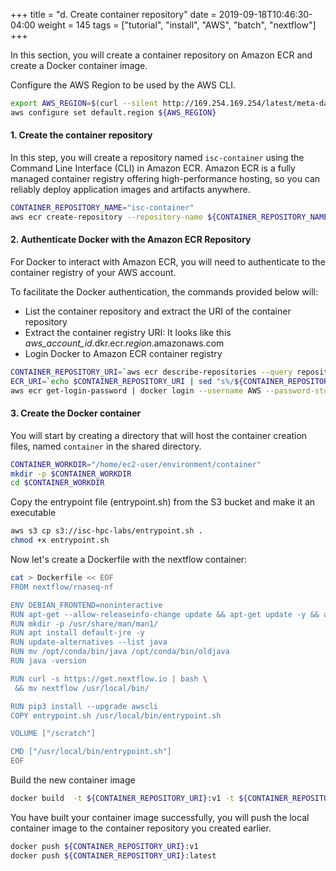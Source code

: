 +++
title = "d. Create container repository"
date = 2019-09-18T10:46:30-04:00
weight = 145
tags = ["tutorial", "install", "AWS", "batch", "nextflow"]
+++

In this section, you will create a container repository on Amazon ECR and create a Docker container image.

Configure the AWS Region to be used by the AWS CLI.
```bash
export AWS_REGION=$(curl --silent http://169.254.169.254/latest/meta-data/placement/region)
aws configure set default.region ${AWS_REGION}
```

#### 1. Create the container repository

In this step, you will create a repository named `isc-container` using the Command Line Interface (CLI) in Amazon ECR.
Amazon ECR is a fully managed container registry offering high-performance hosting, so you can reliably deploy application images and artifacts anywhere.

```bash
CONTAINER_REPOSITORY_NAME="isc-container"
aws ecr create-repository --repository-name ${CONTAINER_REPOSITORY_NAME}
```

#### 2. Authenticate Docker with the Amazon ECR Repository

For Docker to interact with Amazon ECR, you will need to authenticate to the container registry of your AWS account.

To facilitate the Docker authentication, the commands provided below will:
- List the container repository and extract the URI of the container repository
- Extract the container registry URI: It looks like this *aws_account_id*.dkr.ecr.*region*.amazonaws.com
- Login Docker to Amazon ECR container registry

```bash
CONTAINER_REPOSITORY_URI=`aws ecr describe-repositories --query repositories[].[repositoryName,repositoryUri] | grep "/${CONTAINER_REPOSITORY_NAME}" | tr -d '"'`
ECR_URI=`echo $CONTAINER_REPOSITORY_URI | sed "s%/${CONTAINER_REPOSITORY_NAME}%%g" | tr -d '"'`
aws ecr get-login-password | docker login --username AWS --password-stdin ${ECR_URI}
```

#### 3. Create the Docker container

You will start by creating a directory that will host the container creation files, named  `container` in the shared directory.

```bash
CONTAINER_WORKDIR="/home/ec2-user/environment/container"
mkdir -p $CONTAINER_WORKDIR
cd $CONTAINER_WORKDIR
```

Copy the entrypoint file (entrypoint.sh) from the S3 bucket and make it an executable

```bash
aws s3 cp s3://isc-hpc-labs/entrypoint.sh .
chmod +x entrypoint.sh
```

Now let's create a Dockerfile with the nextflow container:
```bash
cat > Dockerfile << EOF
FROM nextflow/rnaseq-nf

ENV DEBIAN_FRONTEND=noninteractive
RUN apt-get --allow-releaseinfo-change update && apt-get update -y && apt-get install -y git python3-pip curl jq
RUN mkdir -p /usr/share/man/man1/
RUN apt install default-jre -y
RUN update-alternatives --list java
RUN mv /opt/conda/bin/java /opt/conda/bin/oldjava
RUN java -version

RUN curl -s https://get.nextflow.io | bash \
 && mv nextflow /usr/local/bin/

RUN pip3 install --upgrade awscli
COPY entrypoint.sh /usr/local/bin/entrypoint.sh

VOLUME ["/scratch"]

CMD ["/usr/local/bin/entrypoint.sh"]
EOF
```

Build the new container image

```bash
docker build  -t ${CONTAINER_REPOSITORY_URI}:v1 -t ${CONTAINER_REPOSITORY_URI}:latest .
```

You have built your container image successfully, you will push the local container image to the container repository you created earlier.

```bash
docker push ${CONTAINER_REPOSITORY_URI}:v1
docker push ${CONTAINER_REPOSITORY_URI}:latest
```